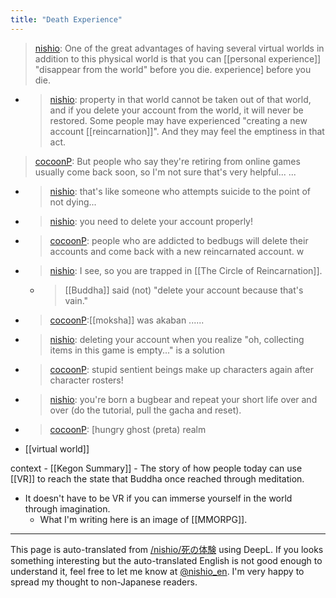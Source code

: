 ```yaml
---
title: "Death Experience"
---
```


> [nishio](https://twitter.com/nishio/status/1473154567290306563): One of the great advantages of having several virtual worlds in addition to this physical world is that you can [[personal experience]] "disappear from the world" before you die. experience] before you die.
- > [nishio](https://twitter.com/nishio/status/1473155880774680581): property in that world cannot be taken out of that world, and if you delete your account from the world, it will never be restored. Some people may have experienced "creating a new account [[reincarnation]]". And they may feel the emptiness in that act.

> [cocoonP](https://twitter.com/cocoonP/status/1473155325163302912): But people who say they're retiring from online games usually come back soon, so I'm not sure that's very helpful... ...
- > [nishio](https://twitter.com/nishio/status/1473156312473415682): that's like someone who attempts suicide to the point of not dying...
- > [nishio](https://twitter.com/nishio/status/1473156121695498240): you need to delete your account properly!
- > [cocoonP](https://twitter.com/cocoonP/status/1473156306580406274): people who are addicted to bedbugs will delete their accounts and come back with a new reincarnated account. w
- > [nishio](https://twitter.com/nishio/status/1473156641558503427): I see, so you are trapped in [[The Circle of Reincarnation]].
    - >  [[Buddha]] said (not) "delete your account because that's vain."
- > [cocoonP](https://twitter.com/cocoonP/status/1473158745836625921):[[moksha]] was akaban ......
- > [nishio](https://twitter.com/nishio/status/1473164862264320001): deleting your account when you realize "oh, collecting items in this game is empty..." is a solution
- > [cocoonP](https://twitter.com/cocoonP/status/1473165300925632517): stupid sentient beings make up characters again after character rosters!
- > [nishio](https://twitter.com/nishio/status/1473167687937572866): you're born a bugbear and repeat your short life over and over (do the tutorial, pull the gacha and reset).
- > [cocoonP](https://twitter.com/cocoonP/status/1473167951461494789): [hungry ghost (preta) realm

- [[virtual world]]

context
    - [[Kegon Summary]]
    - The story of how people today can use [[VR]] to reach the state that Buddha once reached through meditation.
- It doesn't have to be VR if you can immerse yourself in the world through imagination.
    - What I'm writing here is an image of [[MMORPG]].

---
This page is auto-translated from [/nishio/死の体験](https://scrapbox.io/nishio/死の体験) using DeepL. If you looks something interesting but the auto-translated English is not good enough to understand it, feel free to let me know at [@nishio_en](https://twitter.com/nishio_en). I'm very happy to spread my thought to non-Japanese readers.